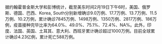 据约翰霍普金斯大学和彭博统计，截至美东时间2月19日下午6时，美国、俄罗斯、德国、巴西、Korea, South分别新增确诊9.0万例、17.7万例、13.7万例、11.5万例、10.2万例，累计确诊7845万例、1498万例、1350万例、2817万例、186万例，疫苗接种完毕比率为64.0%、49.0%、75.1%、72.4%、NA%。此外，印度、法国、英国、土耳其、意大利、西班牙累计确诊超过1000万例。目前全球累计确诊4.23亿例，累计死亡588万例。